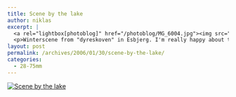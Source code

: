 ```yaml
---
title: Scene by the lake
author: niklas
excerpt: |
  <a rel="lightbox[photoblog]" href="/photoblog/MG_6004.jpg"><img src="/photoblog/MG_6004.thumb.jpg" alt="Scene by the lake" title="Scene by the lake"/></a>
  <p>Winterscene from "dyreskoven" in Esbjerg. I'm really happy about this shot. A nice, danish, winterscene. Shot at f/6.3 in 1/160 seconds with 400 ISO and 28mm</p>
layout: post
permalink: /archives/2006/01/30/scene-by-the-lake/
categories:
  - 28-75mm
---
```

<a rel="lightbox[photoblog]" href="/photoblog/MG_6004.jpg"><img src="/photoblog/MG_6004.sized.jpg" alt="Scene by the lake" title="Scene by the lake" /></a>